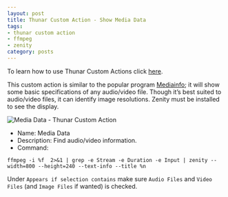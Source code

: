 ```yaml
---
layout: post
title: Thunar Custom Action - Show Media Data
tags:
- thunar custom action
- ffmpeg
- zenity
category: posts
---
```

To learn how to use Thunar Custom Actions click [here](http://birchwell.github.io/posts/thunar-custom-action-tutorial-convert-video-to-avi/).

This custom action is similar to the popular program [Mediainfo](http://mediaarea.net/en/MediaInfo); it will show some basic specifications of any audio/video file. Though it’s best suited to audio/video files, it can identify image resolutions. Zenity must be installed to see the display.

![Media Data - Thunar Custom Action](http://i.imgur.com/hesELv5l.jpg)

* Name: Media Data
* Description: Find audio/video information.
* Command: 

`ffmpeg -i %f  2>&1 | grep -e Stream -e Duration -e Input | zenity --width=800 --height=240 --text-info --title %n`

Under `Appears if selection contains` make sure `Audio Files` and `Video Files` (and `Image Files` if wanted) is checked.
